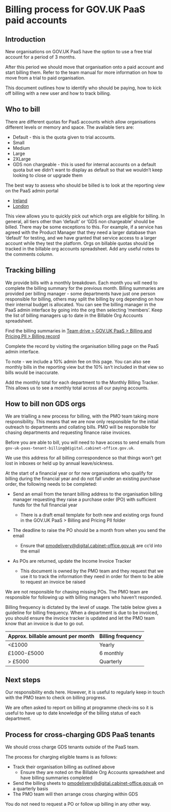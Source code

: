 # Billing process for GOV.UK PaaS paid accounts

## Introduction

New organisations on GOV.UK PaaS have the option to use a free trial account for a period of 3 months.

After this period we should move that organisation onto a paid account and start billing them. Refer to the team manual for more information on how to move from a trial to paid organisation.

This document outlines how to identify who should be paying, how to kick off billing with a new user and how to track billing.

## Who to bill

There are different quotas for PaaS accounts which allow organisations different levels or memory and space. The available tiers are:

- Default - this is the quota given to trial accounts.
- Small
- Medium
- Large
- 2XLarge
- GDS non chargeable - this is used for internal accounts on a default quota but we didn’t want to display as default so that we wouldn’t keep looking to close or upgrade them

The best way to assess who should be billed is to look at the reporting view on the PaaS admin portal
- [Ireland](https://admin.cloud.service.gov.uk/reports/cost/2019-07-01)
- [London](https://admin.london.cloud.service.gov.uk/reports/cost/2019-07-01)

This view allows you to quickly pick out which orgs are eligible for billing. In general, all tiers other than ‘default’ or ‘GDS non chargeable’ should be billed. There may be some exceptions to this. For example, if a service has agreed with the Product Manager that they need a larger database than ‘default’ for testing, and we have granted that service access to a larger account while they test the platform. Orgs on billable quotas should be tracked in the billable org accounts spreadsheet. Add any useful notes to the comments column.


## Tracking billing

We provide bills with a monthly breakdown. Each month you will need to complete the billing summary for the previous month. Billing summaries are provided per billing manager - some departments have just one person responsible for billing, others may split the billing by org depending on how their internal budget is allocated. You can see the billing manager in the PaaS admin interface by going into the org then selecting ‘members’. Keep the list of billing managers up to date in the Billable Org Accounts spreadsheet.

Find the billing summaries in [Team drive > GOV.UK PaaS > Billing and Pricing PII > Billing record](https://drive.google.com/drive/u/0/folders/1PhFbgFGZWuFkw8D9v-WBYgDdnBEXO9k_)


Complete the record by visiting the organisation billing page on the PaaS admin interface.

To note - we include a 10% admin fee on this page. You can also see monthly bills in the reporting view but the 10% isn’t included in that view so bills would be inaccurate.

Add the monthly total for each department to the Monthly Billing Tracker. This allows us to see a monthly total across all our paying accounts.

## How to bill non GDS orgs

We are trialling a new process for billing, with the PMO team taking more responsibility. This means that we are now only responsible for the initial outreach to departments and collating bills. PMO will be responsible for chasing departments and requesting finance raise invoices.

Before you are able to bill, you will need to have access to send emails from `gov-uk-paas-tenant-billing@digital.cabinet-office.gov.uk`.

We use this address for all billing correspondence so that things won’t get lost in inboxes or held up by annual leave/sickness.

At the start of a financial year or for new organisations who qualify for billing during the financial year and do not fall under an existing purchase order, the following needs to be completed:

- Send an email from the tenant billing address to the organisation billing manager requesting they raise a purchase order (PO) with sufficient funds for the full financial year
  - There is a draft email template for both new and existing orgs found in the GOV.UK PaaS > Billing and Pricing PII folder
- The deadline to raise the PO should be a month from when you send the email
  - Ensure that pmodelivery@digital.cabinet-office.gov.uk are cc’d into the email

- As POs are returned, update the Income Invoice Tracker
  - This document is owned by the PMO team and they request that we use it to track the information they need in order for them to be able to request an invoice be raised

We are not responsible for chasing missing POs. The PMO team are responsible for following up with billing managers who haven’t responded.

Billing frequency is dictated by the level of usage. The table below gives a guideline for billing frequency. When a department is due to be invoiced, you should ensure the invoice tracker is updated and let the PMO team know that an invoice is due to go out.

| Approx. billable amount per month | Billing frequency |
| --- | --- |
| <£1000 | Yearly |
| £1000-£5000 | 6 monthly |
| > £5000 | Quarterly |

## Next steps

Our responsibility ends here. However, it is useful to regularly keep in touch with the PMO team to check on billing progress.

We are often asked to report on billing at programme check-ins so it is useful to have up to date knowledge of the billing status of each department.

## Process for cross-charging GDS PaaS tenants

We should cross charge GDS tenants outside of the PaaS team.

The process for charging eligible teams is as follows:
- Track their organisation billing as outlined above
  - Ensure they are noted on the Billable Org Accounts spreadsheet and have billing summaries completed
- Send the billing sheets to pmodelivery@digital.cabinet-office.gov.uk on a quarterly basis
- The PMO team will then arrange cross charging within GDS

You do not need to request a PO or follow up billing in any other way.

